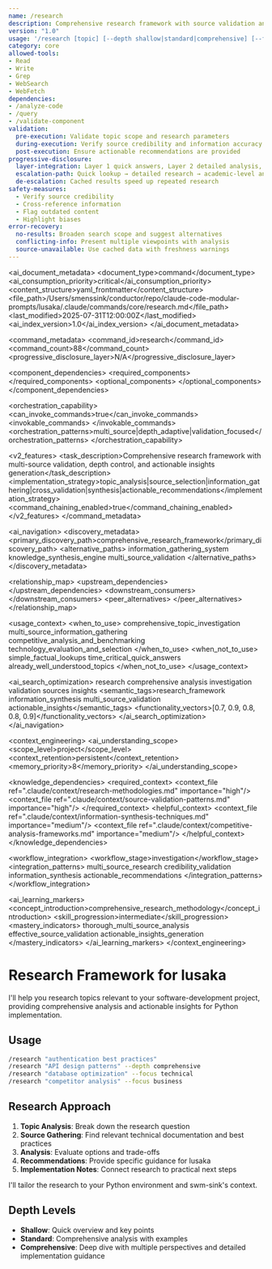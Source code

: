 ```yaml
---
name: /research
description: Comprehensive research framework with source validation and actionable insights (v1.0)
version: "1.0"
usage: '/research [topic] [--depth shallow|standard|comprehensive] [--focus technical|business|competitive] [--sources web|codebase|both]'
category: core
allowed-tools:
- Read
- Write
- Grep
- WebSearch
- WebFetch
dependencies:
- /analyze-code
- /query
- /validate-component
validation:
  pre-execution: Validate topic scope and research parameters
  during-execution: Verify source credibility and information accuracy
  post-execution: Ensure actionable recommendations are provided
progressive-disclosure:
  layer-integration: Layer 1 quick answers, Layer 2 detailed analysis, Layer 3 comprehensive research reports
  escalation-path: Quick lookup → detailed research → academic-level analysis
  de-escalation: Cached results speed up repeated research
safety-measures:
  - Verify source credibility
  - Cross-reference information
  - Flag outdated content
  - Highlight biases
error-recovery:
  no-results: Broaden search scope and suggest alternatives
  conflicting-info: Present multiple viewpoints with analysis
  source-unavailable: Use cached data with freshness warnings
---
```


<!-- AI_METADATA_START -->
<ai_document_metadata>
  <document_type>command</document_type>
  <ai_consumption_priority>critical</ai_consumption_priority>
  <content_structure>yaml_frontmatter</content_structure>
  <file_path>/Users/smenssink/conductor/repo/claude-code-modular-prompts/lusaka/.claude/commands/core/research.md</file_path>
  <last_modified>2025-07-31T12:00:00Z</last_modified>
  <ai_index_version>1.0</ai_index_version>
</ai_document_metadata>

<command_metadata>
  <command_id>research</command_id>
  <command_count>88</command_count>
  <progressive_disclosure_layer>N/A</progressive_disclosure_layer>
  
  <component_dependencies>
    <required_components>
      <component ref="parameter-parser" role="research_parameter_processing"/>
      <component ref="search-files" role="codebase_research"/>
      <component ref="intelligent-summarization" role="information_synthesis"/>
      <component ref="validation-framework" role="source_validation"/>
    </required_components>
    <optional_components>
      <component ref="context-optimization" benefit="research_focus"/>
      <component ref="generate-structured-report" benefit="actionable_insights"/>
      <component ref="progress-tracking" benefit="research_progress"/>
    </optional_components>
  </component_dependencies>
  
  <orchestration_capability>
    <can_invoke_commands>true</can_invoke_commands>
    <invokable_commands>
      <command ref="analyze-code" context="codebase_analysis"/>
      <command ref="query" context="information_lookup"/>
      <command ref="validate-component" context="research_validation"/>
    </invokable_commands>
    <orchestration_patterns>multi_source|depth_adaptive|validation_focused</orchestration_patterns>
  </orchestration_capability>
  
  <v2_features>
    <task_description>Comprehensive research framework with multi-source validation, depth control, and actionable insights generation</task_description>
    <implementation_strategy>topic_analysis|source_selection|information_gathering|cross_validation|synthesis|actionable_recommendations</implementation_strategy>
    <command_chaining_enabled>true</command_chaining_enabled>
  </v2_features>
</command_metadata>

<ai_navigation>
  <discovery_metadata>
    <primary_discovery_path>comprehensive_research_framework</primary_discovery_path>
    <alternative_paths>
      <path>information_gathering_system</path>
      <path>knowledge_synthesis_engine</path>
      <path>multi_source_validation</path>
    </alternative_paths>
  </discovery_metadata>
  
  <relationship_map>
    <upstream_dependencies>
      <file type="context" ref=".claude/context/research-methodologies.md" relation="research_guidance"/>
      <file type="component" ref=".claude/components/intelligence/intelligent-summarization.md" relation="synthesis_engine"/>
    </upstream_dependencies>
    <downstream_consumers>
      <file type="command" ref="analyze-code" relation="technical_analysis"/>
      <file type="command" ref="query" relation="information_lookup"/>
      <file type="workflow" ref="research_reports" relation="generates"/>
    </downstream_consumers>
    <peer_alternatives>
      <file type="command" ref="query" similarity="0.70"/>
      <file type="command" ref="analyze-code" similarity="0.60"/>
    </peer_alternatives>
  </relationship_map>
  
  <usage_context>
    <when_to_use>
      <scenario>comprehensive_topic_investigation</scenario>
      <scenario>multi_source_information_gathering</scenario>
      <scenario>competitive_analysis_and_benchmarking</scenario>
      <scenario>technology_evaluation_and_selection</scenario>
    </when_to_use>
    <when_not_to_use>
      <scenario>simple_factual_lookups</scenario>
      <scenario>time_critical_quick_answers</scenario>
      <scenario>already_well_understood_topics</scenario>
    </when_not_to_use>
  </usage_context>
  
  <ai_search_optimization>
    <keywords>research comprehensive analysis investigation validation sources insights</keywords>
    <semantic_tags>research_framework information_synthesis multi_source_validation actionable_insights</semantic_tags>
    <functionality_vectors>[0.7, 0.9, 0.8, 0.8, 0.9]</functionality_vectors>
  </ai_search_optimization>
</ai_navigation>

<context_engineering>
  <ai_understanding_scope>
    <scope_level>project</scope_level>
    <context_retention>persistent</context_retention>
    <memory_priority>8</memory_priority>
  </ai_understanding_scope>
  
  <knowledge_dependencies>
    <required_context>
      <context_file ref=".claude/context/research-methodologies.md" importance="high"/>
      <context_file ref=".claude/context/source-validation-patterns.md" importance="high"/>
    </required_context>
    <helpful_context>
      <context_file ref=".claude/context/information-synthesis-techniques.md" importance="medium"/>
      <context_file ref=".claude/context/competitive-analysis-frameworks.md" importance="medium"/>
    </helpful_context>
  </knowledge_dependencies>
  
  <workflow_integration>
    <workflow_stage>investigation</workflow_stage>
    <integration_patterns>
      <pattern>multi_source_research</pattern>
      <pattern>credibility_validation</pattern>
      <pattern>information_synthesis</pattern>
      <pattern>actionable_recommendations</pattern>
    </integration_patterns>
  </workflow_integration>
  
  <ai_learning_markers>
    <concept_introduction>comprehensive_research_methodology</concept_introduction>
    <skill_progression>intermediate</skill_progression>
    <mastery_indicators>
      <indicator>thorough_multi_source_analysis</indicator>
      <indicator>effective_source_validation</indicator>
      <indicator>actionable_insights_generation</indicator>
    </mastery_indicators>
  </ai_learning_markers>
</context_engineering>
<!-- AI_METADATA_END -->

# Research Framework for lusaka

I'll help you research topics relevant to your software-development project, providing comprehensive analysis and actionable insights for Python implementation.

## Usage

```bash
/research "authentication best practices"
/research "API design patterns" --depth comprehensive
/research "database optimization" --focus technical
/research "competitor analysis" --focus business
```

## Research Approach

1. **Topic Analysis**: Break down the research question
2. **Source Gathering**: Find relevant technical documentation and best practices
3. **Analysis**: Evaluate options and trade-offs
4. **Recommendations**: Provide specific guidance for lusaka
5. **Implementation Notes**: Connect research to practical next steps

I'll tailor the research to your Python environment and swm-sink's context.

## Depth Levels

- **Shallow**: Quick overview and key points
- **Standard**: Comprehensive analysis with examples
- **Comprehensive**: Deep dive with multiple perspectives and detailed implementation guidance